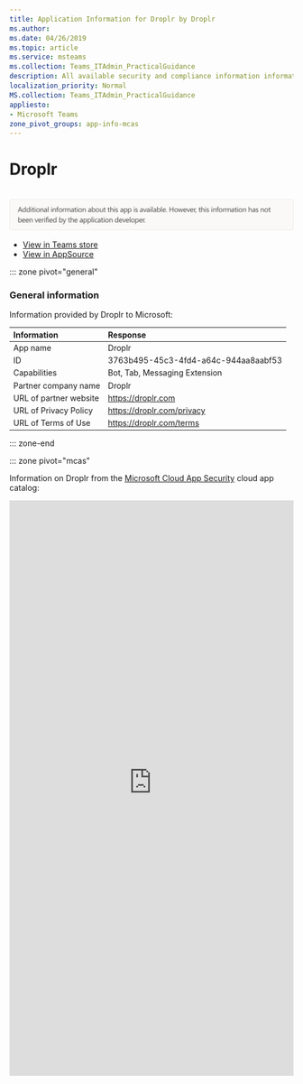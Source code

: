 ```yaml
---
title: Application Information for Droplr by Droplr
ms.author: 
ms.date: 04/26/2019
ms.topic: article
ms.service: msteams
ms.collection: Teams_ITAdmin_PracticalGuidance
description: All available security and compliance information information for Droplr, its data handling policies, its Microsoft Cloud App Security app catalog information, and security/compliance information in the CSA STAR registry.
localization_priority: Normal
MS.collection: Teams_ITAdmin_PracticalGuidance
appliesto:
- Microsoft Teams
zone_pivot_groups: app-info-mcas
---
```

# Droplr

<br/><img alt="Non-attested image" src="./images/unattested.png" width="650"/>

* <a href="https://teams.microsoft.com/l/app/3763b495-45c3-4fd4-a64c-944aa8aabf53" target="_blank">View in Teams store</a>
* <a href="https://appsource.microsoft.com/en-us/product/office/WA104381718" target="_blank">View in AppSource</a>

::: zone pivot="general"

### General information

Information provided by Droplr to Microsoft:

| **Information** | **Response** |
|:----------------|:-------------|
| App name | Droplr |
| ID | 3763b495-45c3-4fd4-a64c-944aa8aabf53 |
| Capabilities | Bot, Tab, Messaging Extension |
| Partner company name | Droplr |
| URL of partner website | <https://droplr.com> |
| URL of Privacy Policy | <https://droplr.com/privacy> |
| URL of Terms of Use | <https://droplr.com/terms> |

::: zone-end


::: zone pivot="mcas"

Information on Droplr from the [Microsoft Cloud App Security](https://www.microsoft.com/en-us/enterprise-mobility-security/cloud-app-security) cloud app catalog:

<iframe height='1020' title='Microsoft Cloud App Security Information' src='https://3ca685143b5b46b4b0e5266dadf2e97c.codepen.website/#/dashboard/23296' frameborder='no'  style='width: 100%;'>

<a href="https://3ca685143b5b46b4b0e5266dadf2e97c.codepen.website/#/dashboard/23296" target="_blank">View in a new tab</a>

::: zone-end


